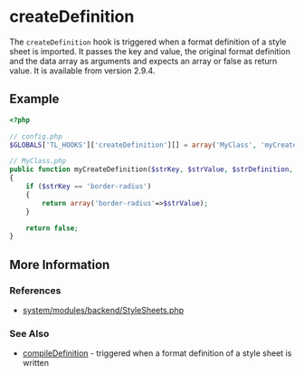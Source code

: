 # createDefinition


The `createDefinition` hook is triggered when a format definition of a style sheet is imported. It passes the key and value, the original format definition and the data array as arguments and expects an array or false as return value. It is available from version 2.9.4.


## Example 

```php
<?php

// config.php
$GLOBALS['TL_HOOKS']['createDefinition'][] = array('MyClass', 'myCreateDefinition');

// MyClass.php
public function myCreateDefinition($strKey, $strValue, $strDefinition, $arrSet)
{
    if ($strKey == 'border-radius')
    {
        return array('border-radius'=>$strValue);
    }

    return false;
}
```


## More Information


### References

- [system/modules/backend/StyleSheets.php](https://github.com/contao/core/blob/2.11.7/system/modules/backend/StyleSheets.php#L2074)


### See Also

- [compileDefinition](compileDefinition.md) - triggered when a format definition of a style sheet is written

